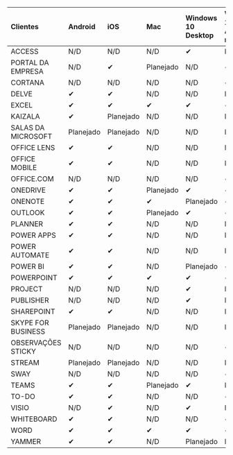 <!-- This file is generated automatically. Changes made to this file will be overwritten.-->
|Clientes|Android|iOS|Mac|Windows 10<br>Desktop|Windows 10<br>Aplicativos modernos|
|:-|:-|:-|:-|:-|:-|
|ACCESS|N/D|N/D|N/D|✔|N/D|
|PORTAL DA EMPRESA|N/D|✔|Planejado|N/D|✔|
|CORTANA|N/D|N/D|N/D|N/D|✔|
|DELVE|✔|✔|N/D|N/D|N/D|
|EXCEL|✔|✔|✔|✔|✔|
|KAIZALA|✔|Planejado|N/D|N/D|N/D|
|SALAS DA MICROSOFT|Planejado|Planejado|N/D|N/D|N/D|
|OFFICE LENS|✔|✔|N/D|N/D|N/D|
|OFFICE MOBILE|✔|✔|N/D|N/D|N/D|
|OFFICE.COM|N/D|N/D|N/D|N/D|✔|
|ONEDRIVE|✔|✔|Planejado|✔|✔|
|ONENOTE|✔|✔|✔|Planejado|✔|
|OUTLOOK|✔|✔|Planejado|✔|✔|
|PLANNER|✔|✔|N/D|N/D|N/D|
|POWER APPS|✔|✔|N/D|N/D|Planejado|
|POWER AUTOMATE|✔|✔|N/D|N/D|N/D|
|POWER BI|✔|✔|N/D|Planejado|✔|
|POWERPOINT|✔|✔|✔|✔|✔|
|PROJECT|N/D|N/D|N/D|✔|N/D|
|PUBLISHER|N/D|N/D|N/D|✔|N/D|
|SHAREPOINT|✔|✔|N/D|N/D|N/D|
|SKYPE FOR BUSINESS|Planejado|Planejado|N/D|N/D|N/D|
|OBSERVAÇÕES STICKY|N/D|N/D|N/D|N/D|✔|
|STREAM|Planejado|Planejado|N/D|N/D|N/D|
|SWAY|N/D|N/D|N/D|N/D|✔|
|TEAMS|✔|✔|Planejado|✔|N/D|
|TO-DO|✔|✔|N/D|N/D|✔|
|VISIO|N/D|✔|N/D|✔|N/D|
|WHITEBOARD|✔|✔|N/D|N/D|✔|
|WORD|✔|✔|✔|✔|✔|
|YAMMER|✔|✔|N/D|Planejado|N/D|
